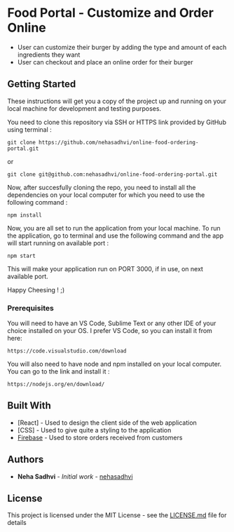 # Food Portal - Customize and Order Online

<ul>
  <li>User can customize their burger by adding the type and amount of each ingredients they want</li>
  <li>User can checkout and place an online order for their burger</li>
</ul>

## Getting Started

These instructions will get you a copy of the project up and running on your local machine for development and testing purposes. 

You need to clone this repository via SSH or HTTPS link provided by GitHub using terminal :
```
git clone https://github.com/nehasadhvi/online-food-ordering-portal.git
```
or
```
git clone git@github.com:nehasadhvi/online-food-ordering-portal.git
```

Now, after succesfully cloning the repo, you need to install all the dependencies on your local computer for which you need to use the following command :
```
npm install
```

Now, you are all set to run the application from your local machine. To run the application, go to terminal and use the following command and the app will start running on available port :
```
npm start
```

This will make your application run on PORT 3000, if in use, on next available port.

Happy Cheesing ! ;)

### Prerequisites

You will need to have an VS Code, Sublime Text or any other IDE of your choice installed on your OS. I prefer VS Code, so you can install it from here:
```
https://code.visualstudio.com/download
```

You will also need to have node and npm installed on your local computer. You can go to the link and install it : 
```
https://nodejs.org/en/download/
```

## Built With

* [React] - Used to design the client side of the web application
* [CSS] - Used to give quite a styling to the application
* [Firebase](https://firebase.google.com/products/realtime-database/) - Used to store orders received from customers

## Authors

* **Neha Sadhvi** - *Initial work* - [nehasadhvi](https://github.com/nehasadhvi)

## License

This project is licensed under the MIT License - see the [LICENSE.md](LICENSE.md) file for details
